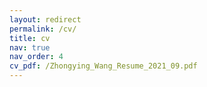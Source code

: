 ```yaml
---
layout: redirect
permalink: /cv/
title: cv
nav: true
nav_order: 4
cv_pdf: /Zhongying_Wang_Resume_2021_09.pdf
---
```

